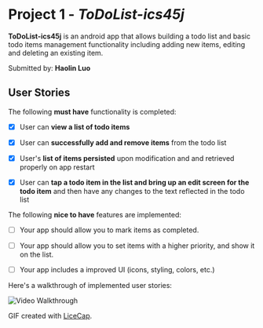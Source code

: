 # Project 1 - *ToDoList-ics45j*

**ToDoList-ics45j** is an android app that allows building a todo list and basic todo items management functionality including adding new items, editing and deleting an existing item.

Submitted by: **Haolin Luo**

## User Stories

The following **must have** functionality is completed:

* [x] User can **view a list of todo items**

* [x] User can **successfully add and remove items** from the todo list

* [x] User's **list of items persisted** upon modification and and retrieved properly on app restart

* [x] User can **tap a todo item in the list and bring up an edit screen for the todo item** and then have any changes to the text reflected in the todo list

 

The following **nice to have** features are implemented:

* [ ] Your app should allow you to mark items as completed.

* [ ] Your app should allow you to set items with a higher priority, and show it on the list.

* [ ] Your app includes a improved UI (icons, styling, colors, etc.)

 

Here's a walkthrough of implemented user stories:

<img src='http://link/to/your/gif/file.gif' title='Video Walkthrough' width='' alt='Video Walkthrough' />

GIF created with [LiceCap](http://www.cockos.com/licecap/).
